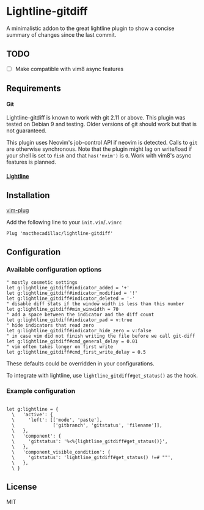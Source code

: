 # Lightline-gitdiff

A minimalistic addon to the great lightline plugin to show a concise summary of
changes since the last commit.

## TODO
- [ ] Make compatible with vim8 async features

## Requirements

#### Git

Lightline-gitdiff is known to work with git 2.11 or above. This plugin was
tested on Debian 9 and testing. Older versions of git should work but that is
not guaranteed.

This plugin uses Neovim's job-control API if neovim is detected. Calls to `git`
are otherwise synchronous. Note that the plugin might lag on write/load if your
shell is set to `fish` and that `has('nvim')` is `0`. Work with vim8's async
features is planned.

#### [Lightline](https://github.com/itchyny/lightline.vim)

## Installation

[vim-plug](https://github.com/junegunn/vim-plug)

Add the following line to your `init.vim`/`.vimrc`

```vim
Plug 'macthecadillac/lightline-gitdiff'
```

## Configuration

### Available configuration options

```vim
" mostly cosmetic settings
let g:lightline_gitdiff#indicator_added = '+'
let g:lightline_gitdiff#indicator_modified = '!'
let g:lightline_gitdiff#indicator_deleted = '-'
" disable diff stats if the window width is less than this number
let g:lightline_gitdiff#min_winwidth = 70
" add a space between the indicator and the diff count
let g:lightline_gitdiff#indicator_pad = v:true
" hide indicators that read zero
let g:lightline_gitdiff#indicator_hide_zero = v:false
" in case vim did not finish writing the file before we call git-diff
let g:lightline_gitdiff#cmd_general_delay = 0.01
" vim often takes longer on first write
let g:lightline_gitdiff#cmd_first_write_delay = 0.5
```

These defaults could be overridden in your configurations.

To integrate with lightline, use `lightline_gitdiff#get_status()` as the hook.

### Example configuration

```vim

let g:lightline = {
  \   'active': {
  \     'left': [['mode', 'paste'],
  \              ['gitbranch', 'gitstatus', 'filename']],
  \   },
  \   'component': {
  \     'gitstatus': '%<%{lightline_gitdiff#get_status()}',
  \   },
  \   'component_visible_condition': {
  \     'gitstatus': 'lightline_gitdiff#get_status() !=# ""',
  \   },
  \ }

```

## License

MIT
